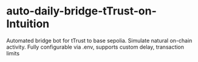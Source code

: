 # auto-daily-bridge-tTrust-on-Intuition
Automated bridge bot for tTrust to base sepolia. Simulate natural on-chain activity. Fully configurable via .env, supports custom delay, transaction limits

